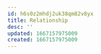 ```yaml
---
id: h6s0z2mhdj2uk38qm82v8yx
title: Relationship
desc: ''
updated: 1667157975009
created: 1667157975009
---
```

